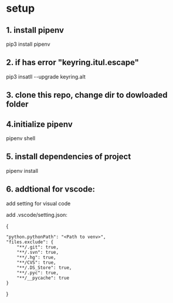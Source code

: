 # setup
## 1. install pipenv
pip3 install pipenv

## 2. if has error "keyring.itul.escape"
pip3 insatll --upgrade keyring.alt

## 3. clone this repo, change dir to dowloaded folder

## 4.initialize pipenv
pipenv shell

## 5. install dependencies of project
pipenv install

## 6. addtional for vscode:
add setting for visual code

add .vscode/setting.json:

{

    "python.pythonPath": "<Path to venv>",
    "files.exclude": {
        "**/.git": true,
        "**/.svn": true,
        "**/.hg": true,
        "**/CVS": true,
        "**/.DS_Store": true,
        "**/.pyc": true,
        "**/__pycache": true
    }
    
}
